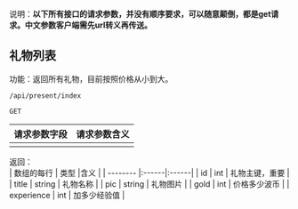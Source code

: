 说明：**以下所有接口的请求参数，并没有顺序要求，可以随意颠倒，都是get请求。中文参数客户端需先url转义再传送。**




## 礼物列表

功能：返回所有礼物，目前按照价格从小到大。
~~~
/api/present/index
~~~
~~~
GET
~~~

| 请求参数字段        | 请求参数含义  |
| -------- |:------|
|         |  |


返回：   
| 数组的每行        | 类型 |含义  |
| -------- |:------|:------|
| id          | int | 礼物主键，重要 |
| title       | string    | 礼物名称 |
| pic         | string | 礼物图片 |
| gold        | int    | 价格多少波币 |
| experience  | int    | 加多少经验值 |












